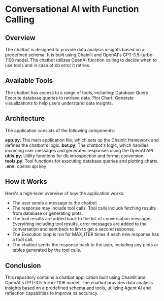 # Conversational AI with Function Calling

## Overview

The chatbot is designed to provide data analysis insights based on a predefined schema. It is built using Chainlit and OpenAI's GPT-3.5-turbo-1106 model. The chatbot utilizes OpenAI function calling to decide when to use tools and in case of db error it retries.

## Available Tools

The chatbot has access to a range of tools, including:
Database Query: Execute database queries to retrieve data.
Plot Chart: Generate visualizations to help users understand data insights.

## Architecture

The application consists of the following components:

**app.py**: The main application file, which sets up the Chainlit framework and defines the chatbot's logic.
**bot.py**: The chatbot's logic, which handles incoming user messages and generates responses using the OpenAI API.
**utils.py**: Utility functions for db introspection and format conversion
**tools.py**: Tool functions for executing database queries and plotting charts.
**.env**: openai api key

## How it Works

Here's a high-level overview of how the application works:

- The user sends a message to the chatbot.
- The response may include tool calls. Tool calls include fetching results from database or generating plots.
- The tool results are added back to the list of conversation messages. Everything including tool results, error messages are added to the conversation and sent back to llm to get a second response.
- The Execution loop is run for MAX_ITER times if each new response has a tool call.
- The chatbot sends the response back to the user, including any plots or tables generated by the tool calls.

## Conclusion

This repository contains a chatbot application built using Chainlit and OpenAI's GPT-3.5-turbo-1106 model. The chatbot provides data analysis insights based on a predefined schema and tools, utilizing Agent AI and reflection capabilities to improve its accuracy.
